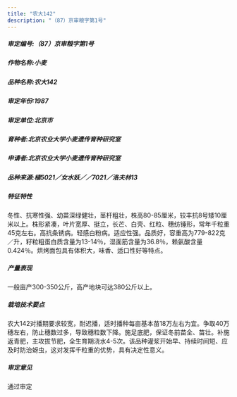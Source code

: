 ```yaml
---
title: "农大142"
description: "（87）京审粮字第1号"
---
```

##### 审定编号:（87）京审粮字第1号

##### 作物名称:小麦

##### 品种名称:农大142

##### 审定年份:1987

##### 审定单位:北京市

##### 育种者:北京农业大学小麦遗传育种研究室

##### 申请者:北京农业大学小麦遗传育种研究室

##### 品种来源:植5021／女水妖／／7021／洛夫林13

##### 特征特性
冬性、抗寒性强、幼苗深绿健壮，茎杆粗壮，株高80-85厘米，较丰抗8号矮10厘米以上。株形紧凑，叶片宽厚、挺立，长芒、白壳、红粒、穗纺锤形，常年千粒重45克左右。高抗条锈病。轻感白粉病。适应性强。品质好，容重高为779-822克／升，籽粒粗蛋白质含量为13-14％，湿面筋含量为36.8％，赖氨酸含量0.424％。烘烤面包具有体积大，味香、适口性好等特点。

##### 产量表现
一般亩产300-350公斤，高产地块可达380公斤以上。

##### 栽培技术要点
农大142对播期要求较宽，耐迟播，适时播种每亩基本苗18万左右为宜。争取40万穗左右，防止穗数过多，导致穗粒数下降。施足底肥，保证冬前苗全、苗壮。补施返青肥，主攻拔节肥，全生育期浇水4-5次。该品种灌浆开始早、持续时间短、应及时防治蚜虫，这对发挥千粒重的优势，具有决定性意义。

##### 审定意见
通过审定
